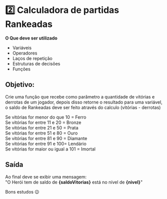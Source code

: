 # 2️⃣ Calculadora de partidas Rankeadas
**O Que deve ser utilizado**

- Variáveis
- Operadores
- Laços de repetição
- Estruturas de decisões
- Funções

## Objetivo:

Crie uma função que recebe como parâmetro a quantidade de vitórias e derrotas de um jogador, depois disso retorne o resultado para uma variável, o saldo de Rankeadas deve ser feito através do calculo (vitórias - derrotas)

Se vitórias for menor do que 10 = Ferro
<br>
Se vitórias for entre 11 e 20 = Bronze
<br>
Se vitórias for entre 21 e 50 = Prata
<br>
Se vitórias for entre 51 e 80 = Ouro
<br>
Se vitórias for entre 81 e 90 = Diamante
<br>
Se vitórias for entre 91 e 100= Lendário
<br>
Se vitórias for maior ou igual a 101 = Imortal

## Saída

Ao final deve se exibir uma mensagem:
<br>
"O Herói tem de saldo de **{saldoVitorias}** está no nível de **{nivel}**"
 

  
Bons estudos 😉